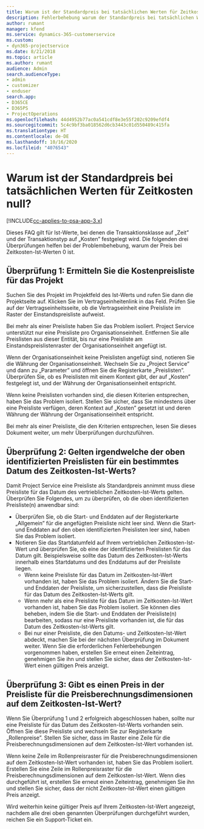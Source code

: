 ```yaml
---
title: Warum ist der Standardpreis bei tatsächlichen Werten für Zeitkosten null?
description: Fehlerbehebung warum der Standardpreis bei tatsächlichen Werten für Zeitkosten null ist.
author: rumant
manager: kfend
ms.service: dynamics-365-customerservice
ms.custom:
- dyn365-projectservice
ms.date: 8/21/2018
ms.topic: article
ms.author: rumant
audience: Admin
search.audienceType:
- admin
- customizer
- enduser
search.app:
- D365CE
- D365PS
- ProjectOperations
ms.openlocfilehash: 44d4952b77ac0a541cdf8e3e55f202c9209efdf4
ms.sourcegitcommit: 5c4c9bf3ba018562d6cb3443c01d550489c415fa
ms.translationtype: HT
ms.contentlocale: de-DE
ms.lasthandoff: 10/16/2020
ms.locfileid: "4076543"
---
```

# <a name="why-is-the-price-defaulting-to-zero-on-time-cost-actuals"></a>Warum ist der Standardpreis bei tatsächlichen Werten für Zeitkosten null?

[!INCLUDE[cc-applies-to-psa-app-3.x](../includes/cc-applies-to-psa-app-3x.md)]

Dieses FAQ gilt für Ist-Werte, bei denen die Transaktionsklasse auf „Zeit” und der Transaktionstyp auf „Kosten” festgelegt wird. Die folgenden drei Überprüfungen helfen bei der Problembehebung, warum der Preis bei Zeitkosten-Ist-Werten 0 ist.
 
## <a name="check-1-identify-the-cost-price-list-for-the-project"></a>Überprüfung 1: Ermitteln Sie die Kostenpreisliste für das Projekt

Suchen Sie des Projekt im Projektfeld des Ist-Werts und rufen Sie dann die Projektseite auf. Klicken Sie im Vertragseinheitenlink in das Feld. Prüfen Sie auf der Vertragseinheitsseite, ob die Vertragseinheit eine Preisliste im Raster der Einstandspreisliste aufweist.

Bei mehr als einer Preisliste haben Sie das Problem isoliert. Project Service unterstützt nur eine Preisliste pro Organisationseinheit. Entfernen Sie alle Preislisten aus dieser Entität, bis nur eine Preisliste am Einstandspreislistenraster der Organisationseinheit angefügt ist.

Wenn der Organisationseinheit keine Preislisten angefügt sind, notieren Sie die Währung der Organisationseinheit. Wechseln Sie zu „Project Service” und dann zu „Parameter” und öffnen Sie die Registerkarte „Preislisten”. Überprüfen Sie, ob es Preislisten mit einem Kontext gibt, der auf „Kosten” festgelegt ist, und der Währung der Organisationseinheit entspricht.
 
Wenn keine Preislisten vorhanden sind, die diesen Kriterien entsprechen, haben Sie das Problem isoliert. Stellen Sie sicher, dass Sie mindestens über eine Preisliste verfügen, deren Kontext auf „Kosten” gesetzt ist und deren Währung der Währung der Organisationseinheit entspricht.

Bei mehr als einer Preisliste, die den Kriterien entsprechen, lesen Sie dieses Dokument weiter, um mehr Überprüfungen durchzuführen.

## <a name="check-2-are-any-of-the-price-lists-identified-above-valid-for-the-specific-date-of-the-time-cost-actual"></a>Überprüfung 2: Gelten irgendwelche der oben identifizierten Preislisten für ein bestimmtes Datum des Zeitkosten-Ist-Werts?

Damit Project Service eine Preisliste als Standardpreis annimmt muss diese Preisliste für das Datum des vertrieblichen Zeitkosten-Ist-Werts gelten. Überprüfen Sie Folgendes, um zu überprüfen, ob die oben identifizierten Preisliste(n) anwendbar sind:

- Überprüfen Sie, ob die Start- und Enddaten auf der Registerkarte „Allgemein” für die angefügten Preisliste nicht leer sind. Wenn die Start- und Enddaten auf den oben identifizierten Preislisten leer sind, haben Sie das Problem isoliert. 
- Notieren Sie das Startdatumfeld auf Ihrem vertrieblichen Zeitkosten-Ist-Wert und überprüfen Sie, ob eine der identifizierten Preislisten für das Datum gilt. Beispielsweise sollte das Datum des Zeitkosten-Ist-Werts innerhalb eines Startdatums und des Enddatums auf der Preisliste liegen. 
    - Wenn keine Preisliste für das Datum im Zeitkosten-Ist-Wert vorhanden ist, haben Sie das Problem isoliert. Ändern Sie die Start- und Enddaten der Preisliste, um sicherzustellen, dass die Preisliste für das Datum des Zeitkosten-Ist-Werts gilt. 
    - Wenn mehr als eine Preisliste für das Datum im Zeitkosten-Ist-Wert vorhanden ist, haben Sie das Problem isoliert. Sie können dies beheben, indem Sie die Start- und Enddaten der Preisliste(n) bearbeiten, sodass nur eine Preisliste vorhanden ist, die für das Datum des Zeitkosten-Ist-Werts gilt. 
    - Bei nur einer Preisliste, die den Datums- und Zeitkosten-Ist-Wert abdeckt, machen Sie bei der nächsten Überprüfung im Dokument weiter.
Wenn Sie die erforderlichen Fehlerbehebungen vorgenommen haben, erstellen Sie erneut einen Zeiteintrag, genehmigen Sie ihn und stellen Sie sicher, dass der Zeitkosten-Ist-Wert einen gültigen Preis anzeigt.

## <a name="check-3-is-there-a-price-in-the-price-list-for-the-pricing-dimensions-on-the-time-cost-actual"></a>Überprüfung 3: Gibt es einen Preis in der Preisliste für die Preisberechnungsdimensionen auf dem Zeitkosten-Ist-Wert?

Wenn Sie Überprüfung 1 und 2 erfolgreich abgeschlossen haben, sollte nur eine Preisliste für das Datum des Zeitkosten-Ist-Werts vorhanden sein. Öffnen Sie diese Preisliste und wechseln Sie zur Registerkarte „Rollenpreise”. Stellen Sie sicher, dass im Raster eine Zeile für die Preisberechnungsdimensionen auf dem Zeitkosten-Ist-Wert vorhanden ist.

Wenn keine Zeile im Rollenpreisraster für die Preisberechnungsdimensionen auf dem Zeitkosten-Ist-Wert vorhanden ist, haben Sie das Problem isoliert. Erstellen Sie eine Zeile im Rollenpreisraster für die Preisberechnungsdimensionen auf dem Zeitkosten-Ist-Wert. Wenn dies durchgeführt ist, erstellen Sie erneut einen Zeiteintrag, genehmigen Sie ihn und stellen Sie sicher, dass der nicht Zeitkosten-Ist-Wert einen gültigen Preis anzeigt.
 
Wird weiterhin keine gültiger Preis auf Ihrem Zeitkosten-Ist-Wert angezeigt, nachdem alle drei oben genannten Überprüfungen durchgeführt wurden, reichen Sie ein Support-Ticket ein.



